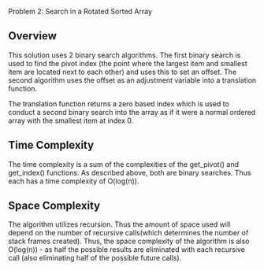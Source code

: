 Problem 2: Search in a Rotated Sorted Array
## Overview
This solution uses 2 binary search algorithms. The first binary search is used to find the pivot index (the point where the largest item and smallest item are located next to each other) and uses this to set an offset. The second algorithm uses the offset as an adjustment variable into a translation function.

The translation function returns a zero based index which is used to conduct a second binary search into the array as if it were a normal ordered array with the smallest item at index 0.  

## Time Complexity

The time complexity is a sum of the complexities of the get_pivot() and get_index() functions. As described above, both are binary searches. Thus each has a time complexity of O(log(n)).

## Space Complexity

The algorithm utilizes recursion. Thus the amount of space used will depend on the number of recursive calls(which determines the number of stack  frames created). Thus, the space complexity of the algorithm is also O(log(n)) - as half the possible results are eliminated with each recursive call (also eliminating half of the possible future calls).